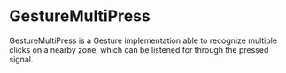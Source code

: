 # GestureMultiPress

GestureMultiPress is a Gesture implementation able to recognize multiple clicks on a nearby zone, which can be listened for through the pressed signal.
